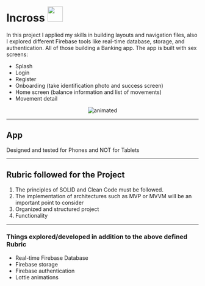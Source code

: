 # Incross <img src="https://media.giphy.com/media/vFKqnCdLPNOKc/giphy.gif" width="40" height="40" />

In this project I applied my skills in building layouts and navigation files, also I explored different Firebase tools like real-time database, storage, and authentication. All of those building a Banking app. The app is built with sex screens:

* Splash
* Login
* Register
* Onboarding (take identification photo and success screen)
* Home screen (balance information and list of movements)
* Movement detail

<p align="center">
  <img src="https://github.com/luismikg/TestBankFirebase/blob/master/video_app.gif" alt="animated" />
</p>

---

## App 
Designed and tested for Phones and NOT for Tablets

---

## Rubric followed for the Project

1. The principles of SOLID and Clean Code must be followed.
2. The implementation of architectures such as MVP or MVVM will be an important point to consider
3. Organized and structured project
4. Functionality
      
---

### Things explored/developed in addition to the above defined Rubric

* Real-time Firebase Database
* Firebase storage
* Firebase authentication
* Lottie animations

